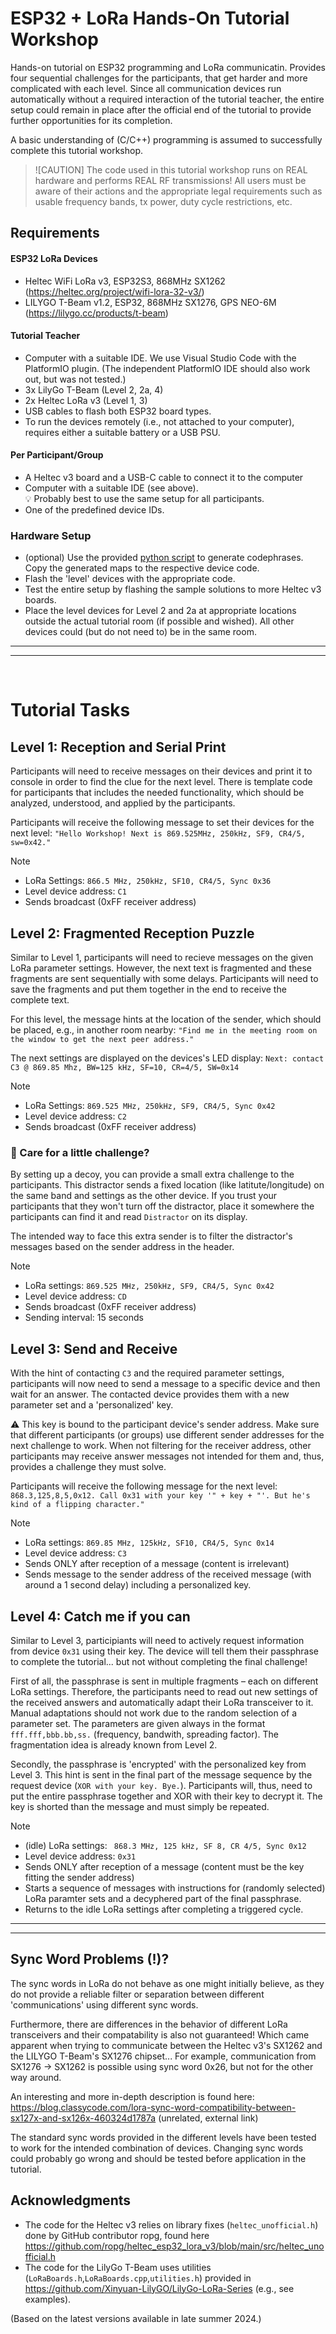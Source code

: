 # ESP32 + LoRa Hands-On Tutorial Workshop

Hands-on tutorial on ESP32 programming and LoRa communicatin. 
Provides four sequential challenges for the participants, that get harder and more complicated with each level. 
Since all communication devices run automatically without a required interaction of the tutorial teacher, the entire setup could remain in place after the official end of the tutorial to provide further opportunities for its completion.  

A basic understanding of (C/C++) programming is assumed to successfully complete this tutorial workshop. 

> ![CAUTION]
> The code used in this tutorial workshop runs on REAL hardware and performs REAL RF transmissions! 
> All users must be aware of their actions and the appropriate legal requirements such as usable frequency bands, tx power, duty cycle restrictions, etc. 


## Requirements
#### ESP32 LoRa Devices
+ Heltec WiFi LoRa v3, ESP32S3, 868MHz SX1262 (https://heltec.org/project/wifi-lora-32-v3/)
+ LILYGO T-Beam v1.2, ESP32, 868MHz SX1276, GPS NEO-6M (https://lilygo.cc/products/t-beam)

#### Tutorial Teacher
+ Computer with a suitable IDE. We use Visual Studio Code with the PlatformIO plugin. (The independent PlatformIO IDE should also work out, but was not tested.)
+ 3x LilyGo T-Beam (Level 2, 2a, 4)
+ 2x Heltec LoRa v3 (Level 1, 3)
+ USB cables to flash both ESP32 board types.
+ To run the devices remotely (i.e., not attached to your computer), requires either a suitable battery or a USB PSU.

#### Per Participant/Group
+ A Heltec v3 board and a USB-C cable to connect it to the computer
+ Computer with a suitable IDE (see above).   
  💡 Probably best to use the same setup for all participants.
+ One of the predefined device IDs.

### Hardware Setup
+ (optional) Use the provided [python script](generate-codephases.py) to generate codephrases. Copy the generated maps to the respective device code.
+ Flash the 'level' devices with the appropriate code.
+ Test the entire setup by flashing the sample solutions to more Heltec v3 boards.
+ Place the level devices for Level 2 and 2a at appropriate locations outside the actual tutorial room (if possible and wished). All other devices could (but do not need to) be in the same room. 

---
---
<br>

# Tutorial Tasks

## Level 1: Reception and Serial Print

Participants will need to receive messages on their devices and print it to console in order to find the clue for the next level. There is template code for participants that includes the needed functionality, which should be analyzed, understood, and applied by the participants. 

Participants will receive the following message to set their devices for the next level:
`"Hello Workshop! Next is 869.525MHz, 250kHz, SF9, CR4/5, sw=0x42."`

> [!NOTE]
> + LoRa Settings: ` 866.5 MHz, 250kHz, SF10, CR4/5, Sync 0x36 `  
> + Level device address: `C1`
> + Sends broadcast (0xFF receiver address)


## Level 2: Fragmented Reception Puzzle

Similar to Level 1, participants will need to recieve messages on the given LoRa parameter settings. However, the next text is fragmented and these fragments are sent sequentially with some delays. Participants will need to save the fragments and put them together in the end to receive the complete text. 

For this level, the message hints at the location of the sender, which should be placed, e.g., in another room nearby: `"Find me in the meeting room on the window to get the next peer address."`

The next settings are displayed on the devices's LED display:
`Next: contact C3 @ 869.85 Mhz, BW=125 kHz, SF=10, CR=4/5, SW=0x14`

> [!NOTE]
> + LoRa Settings: ` 869.525 MHz, 250kHz, SF9, CR4/5, Sync 0x42 `  
> + Level device address: `C2`
> + Sends broadcast (0xFF receiver address)


### 🦆 Care for a little challenge?

By setting up a decoy, you can provide a small extra challenge to the participants. This distractor sends a fixed location (like latitute/longitude) on the same band and settings as the other device. If you trust your participants that they won't turn off the distractor, place it somewhere the participants can find it and read `Distractor` on its display. 

The intended way to face this extra sender is to filter the distractor's messages based on the sender address in the header.

> [!NOTE]
> + LoRa settings: ` 869.525 MHz, 250kHz, SF9, CR4/5, Sync 0x42 `  
> + Level device address: `CD`
> + Sends broadcast (0xFF receiver address)
> + Sending interval: 15 seconds


## Level 3: Send and Receive

With the hint of contacting `C3` and the required parameter settings, participants will now need to send a message to a specific device and then wait for an answer. The contacted device provides them with a new parameter set and a 'personalized' key.

⚠ This key is bound to the participant device's sender address. Make sure that different participants (or groups) use different sender addresses for the next challenge to work. When not filtering for the receiver address, other participants may receive answer messages not intended for them and, thus, provides a challenge they must solve.

Participants will receive the following message for the next level:
`868.3,125,8,5,0x12. Call 0x31 with your key '" + key + "'. But he's kind of a flipping character."`


> [!NOTE]
> + LoRa settings: ` 869.85 MHz, 125kHz, SF10, CR4/5, Sync 0x14 `  
> + Level device address: `C3`
> + Sends ONLY after reception of a message (content is irrelevant)
> + Sends message to the sender address of the received message (with around a 1 second delay) including a personalized key. 


## Level 4: Catch me if you can

Similar to Level 3, participiants will need to actively request information from device `0x31` using their key. The device will tell them their passphrase to complete the tutorial... but not without completing the final challenge!

First of all, the passphrase is sent in multiple fragments – each on different LoRa settings. Therefore, the participants need to read out new settings of the received answers and automatically adapt their LoRa transceiver to it. Manual adaptations should not work due to the random selection of a parameter set. The parameters are given always in the format `fff.fff,bbb.bb,ss.` (frequency, bandwith, spreading factor). The fragmentation idea is already known from Level 2. 

Secondly, the passphrase is 'encrypted' with the personalized key from Level 3. This hint is sent in the final part of the message sequence by the request device (`XOR with your key. Bye.`). Participants will, thus, need to put the entire passphrase together and XOR with their key to decrypt it. The key is shorted than the message and must simply be repeated. 

> [!NOTE]
> + (idle) LoRa settings: ` 868.3 MHz, 125 kHz, SF 8, CR 4/5, Sync 0x12`  
> + Level device address: `0x31`
> + Sends ONLY after reception of a message (content must be the key fitting the sender address)
> + Starts a sequence of messages with instructions for (randomly selected) LoRa paramter sets and a decyphered part of the final passphrase.
> + Returns to the idle LoRa settings after completing a triggered cycle.




---
---

## Sync Word Problems (!)?

The sync words in LoRa do not behave as one might initially believe, as they do not provide a reliable filter or separation between different 'communications' using different sync words. 

Furthermore, there are differences in the behavior of different LoRa transceivers and their compatability is also not guaranteed! Which came apparent when trying to communicate between the Heltec v3's SX1262 and the LILYGO T-Beam's SX1276 chipset... For example, communication from SX1276 → SX1262 is possible using sync word 0x26, but not for the other way around. 

An interesting and more in-depth description is found here: https://blog.classycode.com/lora-sync-word-compatibility-between-sx127x-and-sx126x-460324d1787a (unrelated, external link)

The standard sync words provided in the different levels have been tested to work for the intended combination of devices. Changing sync words could probably go wrong and should be tested before application in the tutorial.


## Acknowledgments
+ The code for the Heltec v3 relies on library fixes (`heltec_unofficial.h`) done by GitHub contributor ropg, found here https://github.com/ropg/heltec_esp32_lora_v3/blob/main/src/heltec_unofficial.h
+ The code for the LilyGo T-Beam uses utilities (`LoRaBoards.h`,`LoRaBoards.cpp`,`utilities.h`) provided in https://github.com/Xinyuan-LilyGO/LilyGo-LoRa-Series (e.g., see examples). 

(Based on the latest versions available in late summer 2024.)